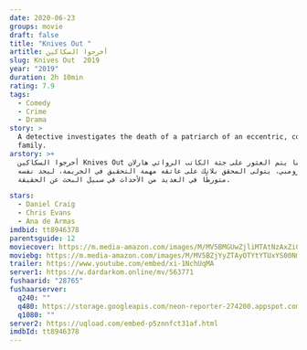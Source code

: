 ```yaml
---
date: 2020-06-23
groups: movie
draft: false
title: "Knives Out "
artitle: أخرجوا السكاكين
slug: Knives Out  2019
year: "2019"
duration: 2h 10min
rating: 7.9
tags:
  - Comedy
  - Crime
  - Drama
story: >
  A detective investigates the death of a patriarch of an eccentric, combative
  family.
arstory: >+
  أخرجوا السكاكين Knives Out عندما يتم العثور على جثة الكاتب الروائي هارلان
  ثرومبي، يتولى المحقق بلانك على عاتقه مهمة التحقيق في الجريمة، ليجد نفسه
  متورطًا في العديد من الأحداث في سبيل البحث عن الحقيقة.

stars:
  - Daniel Craig
  - Chris Evans
  - Ana de Armas
imdbid: tt8946378
parentsguide: 12
moviecover: https://m.media-amazon.com/images/M/MV5BMGUwZjliMTAtNzAxZi00MWNiLWE2NzgtZGUxMGQxZjhhNDRiXkEyXkFqcGdeQXVyNjU1NzU3MzE@._V1_SY1000_SX675_AL_.jpg
moviebg: https://m.media-amazon.com/images/M/MV5BZjYyZTAyOTYtYTUxYS00NmZhLWFjZTUtYTA0OThiNjk1NTA0XkEyXkFqcGdeQXVyODk4OTc3MTY@._V1_SY1000_SX1500_AL_.jpg
trailer: https://www.youtube.com/embed/xi-1NchUqMA
server1: https://w.dardarkom.online/mv/563771
fushaarid: "28765"
fushaarserver:
  q240: ""
  q480: https://storage.googleapis.com/neon-reporter-274200.appspot.com/fushaar/media/28765/28765-480p.mp4
  q1080: ""
server2: https://uqload.com/embed-p5znnfct31af.html
imdbId: tt8946378
---
```

